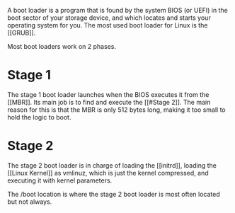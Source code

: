 A boot loader is a program that is found by the system BIOS (or UEFI) in the boot sector of your storage device, and which locates and starts your operating system for you. The most used boot loader for Linux is the [[GRUB]]. 

Most boot loaders work on 2 phases.

# Stage 1

The stage 1 boot loader launches when the BIOS executes it from the [[MBR]]. Its main job is to find and execute the [[#Stage 2]]. The main reason for this is that the MBR is only 512 bytes long, making it too small to hold the logic to boot.

# Stage 2

The stage 2 boot loader is in charge of loading the [[initrd]], loading the [[Linux Kernel]] as vmlinuz, which is just the kernel compressed, and executing it with kernel parameters. 

The /boot location is where the stage 2 boot loader is most often located but not always.